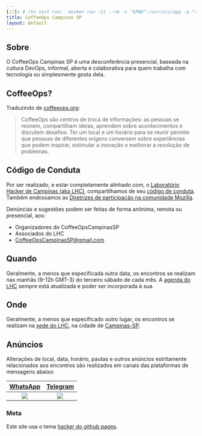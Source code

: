```yaml
---
[//]: # (to test run: `docker run -it --rm -v "$PWD":/usr/src/app -p "4000:4000" starefossen/github-pages`)
title: CoffeeOps Campinas SP
layout: default
---
```


## Sobre

O CoffeeOps Campinas SP é uma desconferência presencial, baseada na cultura DevOps, informal, aberta e colaborativa para quem trabalha com tecnologia ou simplesmente gosta dela.

## CoffeeOps?

Traduzindo de [coffeeops.org](https://www.coffeeops.org/):

> CoffeeOps são centros de troca de informações: as pessoas se reúnem, compartilham ideias, aprendem sobre acontecimentos e discutem desafios. Ter um local e um horário para se reunir permite que pessoas de diferentes origens conversem sobre experiências que podem inspirar, estimular a inovação e melhorar a resolução de problemas.


## Código de Conduta

Por ser realizado, e estar completamente alinhado com, o [Laboratório Hacker de Campinas (aka LHC)](https://lhc.net.br), compartilhamos de seu [código de conduta](https://github.com/lhc/estatuto/blob/master/src/codigo_conduta.md). Também endossamos as [Diretrizes de participação na comunidade Mozilla](https://www-dev.allizom.org/pt-BR/about/governance/policies/participation/).

Denúncias e sugestões podem ser feitas de forma anônima, remota ou presencial, aos:
- Organizadores do CoffeeOpsCampinasSP
- Associados do LHC
- [CoffeeOpsCampinasSP@gmail.com](mailto:CoffeeOpsCampinasSP@gmail.com)

## Quando

Geralmente, a menos que especificada outra data, os encontros se realizam nas manhãs (9-12h GMT-3) do terceiro sábado de cada mês. A [agenda do LHC](https://eventos.lhc.net.br/tag/CoffeeOps) sempre está atualizada e poder ser incorporada à sua.

## Onde

Geralmente, a menos que especificado outro lugar, os encontros se realizam na [sede do LHC](https://lhc.net.br/w/index.php?title=Como_chegar), na cidade de [Campinas-SP](https://pt.wikipedia.org/wiki/Campinas).

## Anúncios

Alterações de local, data, horário, pautas e outros anúncios estritamente relacionados aos encontros são realizados em canais das plataformas de mensagens abaixo:

|            [WhatsApp](https://whatsapp.com/channel/0029Vao8s8WGOj9fi19mu242)                   |            [Telegram](https://t.me/CoffeeOpsCampinasSP)                   |
|:-------------------------------------:|:-------------------------------------:|
| ![](https://api.qrserver.com/v1/create-qr-code/?size=150x150&data=https://whatsapp.com/channel/0029Vao8s8WGOj9fi19mu242) | ![](https://api.qrserver.com/v1/create-qr-code/?size=150x150&data=https://t.me/CoffeeOpsCampinasSP) |

### Meta

Este site usa o tema [hacker do github pages](https://github.com/pages-themes/hacker).
